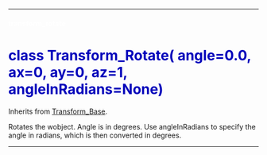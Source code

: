 
---

#### <font color='#FFF'>transform_rotate</font> ####
# <font color='#00B'>class Transform_Rotate( angle=0.0, ax=0, ay=0, az=1, angleInRadians=None)</font> #

Inherits from [Transform\_Base](cls_Transform_Base.md).

Rotates the wobject. Angle is in degrees.  Use angleInRadians to specify the angle in radians,  which is then converted in degrees.




---

